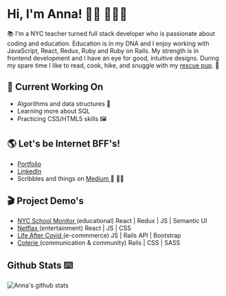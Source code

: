 # Hi, I'm Anna! 👋🏻 👩🏽‍💻

📚 I'm a NYC teacher turned full stack developer who is passionate about coding and education. Education is in my DNA and I enjoy working with JavaScript, React, Redux, Ruby and Ruby on Rails. My strength is in frontend development and I have an eye for good, intuitive designs. During my spare time I like to read, cook, hike, and snuggle with my <a href="https://www.instagram.com/coopersadventuresnyc/">rescue pup</a>. 🐶

## 🚧 Current Working On
* Algorithms and data structures 🧠
* Learning more about SQL
* Practicing CSS/HTML5 skills 🖼

## 🌎 Let's be Internet BFF's!
- <a href="https://annakim.dev">Portfolio</a> 
- <a href="https://www.linkedin.com/in/devannakim/"> LinkedIn </a>
- Scribbles and things on  <a href="https://medium.com/@dear.hyunji"> Medium </a> 💬 ✍🏼

## 🎬 Project Demo's
- <a href="https://youtu.be/XhGUIsml7eE"> NYC School Monitor </a>(educational) React | Redux | JS | Semantic UI
- <a href="https://youtu.be/hAE1uylB2h4"> Netflax </a> (entertainment) React | JS | CSS
- <a href="https://youtu.be/Krfr_3usRQk"> Life After Covid </a>(e-commmerce) JS | Rails API | Bootstrap
- <a href="https://youtu.be/nC7PQP0Lf2o"> Coterie </a>(communication & community) Rails | CSS | SASS 

## Github Stats ⌨️
![Anna's github stats](https://github-readme-stats.vercel.app/api?username=iannakim&theme=blueberry&show_icons=true)
